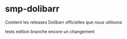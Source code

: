 # smp-dolibarr
Contient les releases Dolibarr officielles que nous utilisons


tests edition branche
encore un changement
